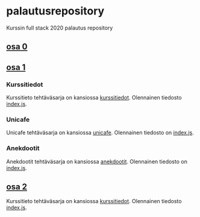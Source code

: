# palautusrepository

Kurssin full stack 2020 palautus repository

## [osa 0](https://github.com/elehtine/palautusrepository/tree/master/osa0)

## [osa 1](https://github.com/elehtine/palautusrepository/blob/master/osa1/README.md)

### Kurssitiedot

Kurssitieto tehtäväsarja on kansiossa [kurssitiedot](https://github.com/elehtine/palautusrepository/tree/master/osa1/kurssitiedot). Olennainen tiedosto [index.js](https://github.com/elehtine/palautusrepository/blob/master/osa1/kurssitiedot/src/index.js).

### Unicafe

Unicafe tehtäväsarja on kansiossa [unicafe](https://github.com/elehtine/palautusrepository/tree/master/osa1/unicafe). Olennainen tiedosto on [index.js](https://github.com/elehtine/palautusrepository/blob/master/osa1/unicafe/src/index.js).

### Anekdootit

Anekdootit tehtäväsarja on kansiossa [anekdootit](https://github.com/elehtine/palautusrepository/tree/master/osa1/anekdootit). Olennainen tiedosto on [index.js](https://github.com/elehtine/palautusrepository/blob/master/osa1/anekdootit/src/index.js).

## [osa 2](https://github.com/elehtine/palautusrepository/tree/master/osa2)


Kurssitieto tehtäväsarja on kansiossa [kurssitiedot](https://github.com/elehtine/palautusrepository/tree/master/osa1/kurssitiedot). Olennainen tiedosto [index.js](https://github.com/elehtine/palautusrepository/blob/master/osa1/kurssitiedot/src/index.js).
